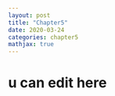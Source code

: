 ```yaml
---
layout: post
title: "Chapter5"
date: 2020-03-24
categories: chapter5
mathjax: true
---
```


# u can edit here
